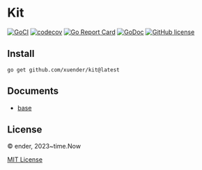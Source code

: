 # Kit

[![GoCI][action-svg]][action-url]
[![codecov][codecov-svg]][codecov-url]
[![Go Report Card][goreport-svg]][goreport-url]
[![GoDoc][godoc-svg]][godoc-url]
[![GitHub license][license-svg]][license-url]

## Install

```shell
go get github.com/xuender/kit@latest
```

## Documents

* [base](base/README.md)

## License

© ender, 2023~time.Now

[MIT License](https://github.com/xuender/kit/blob/master/License)

[action-url]: https://github.com/xuender/kit/actions
[action-svg]: https://github.com/xuender/kit/workflows/Go/badge.svg

[goreport-url]: https://goreportcard.com/report/github.com/xuender/kit
[goreport-svg]: https://goreportcard.com/badge/github.com/xuender/kit

[codecov-url]: https://codecov.io/gh/xuender/kit
[codecov-svg]: https://codecov.io/gh/xuender/kit/branch/main/graph/badge.svg?token=E0UV7A2LIL

[godoc-url]: https://pkg.go.dev/github.com/xuender/kit
[godoc-svg]: https://godoc.org/github.com/xuender/kit?status.svg

[license-url]: https://github.com/xuender/kit/blob/main/LICENSE
[license-svg]: https://img.shields.io/github/license/xuender/kit
